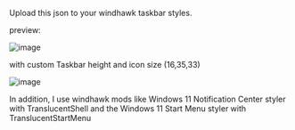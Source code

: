 Upload this json to your windhawk taskbar styles.

preview:

![image](https://github.com/user-attachments/assets/8a0545e1-9d3b-467c-8a26-06971d8b9f85)

with custom Taskbar height and icon size (16,35,33)

![image](https://github.com/user-attachments/assets/e00f1065-b04d-49cb-83a3-b3ca49a569f4)

In addition, I use windhawk mods like Windows 11 Notification Center styler with TranslucentShell and the Windows 11 Start Menu styler with TranslucentStartMenu
